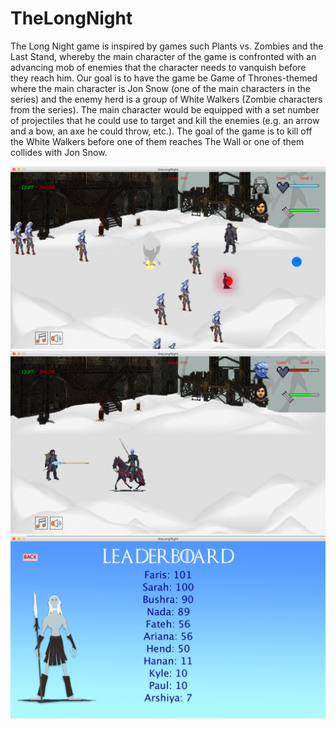 # TheLongNight

The Long Night game is inspired by games such Plants vs. Zombies and the Last Stand, whereby the main character of the game is confronted with an advancing mob of enemies that the character needs to vanquish before they reach him. Our goal is to have the game be Game of Thrones-themed where the main character is Jon Snow (one of the main characters in the series) and the enemy herd is a group of White Walkers (Zombie characters from the series). The main character would be equipped with a set number of projectiles that he could use to target and kill the enemies (e.g. an arrow and a bow, an axe he could throw, etc.). The goal of the game is to kill off the White Walkers before one of them reaches The Wall or one of them collides with Jon Snow.

![](gameShots/LEVELS.png)
![](gameShots/LAST_LEVEL.png)
![](gameShots/Leaderboard.png)
